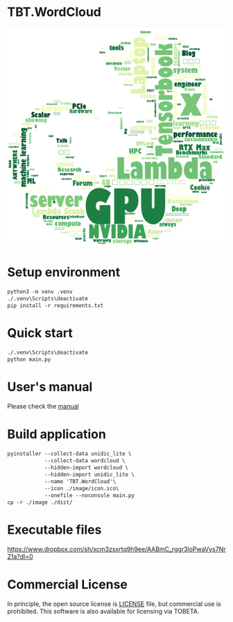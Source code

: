 # TBT.WordCloud
![TBT.WordCloud/Sample](./image/sample.png)

# Setup environment
```
python3 -m venv .venv
./.venv\Scripts\deactivate
pip install -r requirements.txt
```

# Quick start
```
./.venv\Scripts\deactivate
python main.py
```

# User's manual
Please check the [manual](./UserManual.md)

# Build application
```
pyinstaller --collect-data unidic_lite \
            --collect-data wordcloud \
            --hidden-import wordcloud \
            --hidden-import unidic_lite \
            --name 'TBT.WordCloud'\
            --icon ./image/icon.ico\
            --onefile --noconsole main.py
cp -r ./image ./dist/
```

# Executable files
https://www.dropbox.com/sh/xcm3zsxrtq9h9ee/AABmC_rggr3loPwaVys7Nr21a?dl=0

# Commercial License
In principle, the open source license is [LICENSE](./LICENSE) file, but commercial use is prohibited. This software is also available for licensing via TOBETA.
